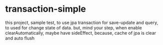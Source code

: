 # transaction-simple

this project, sample test, to use jpa transaction for save-update and query, to used for change state of data.
but, mind your step, when enable clearAutomatically, maybe have sideEffect, because, cache of jpa is clear and auto flush 
